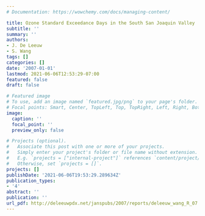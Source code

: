 ```yaml
---
# Documentation: https://wowchemy.com/docs/managing-content/

title: Ozone Standard Exceedance Days in the South San Joaquin Valley
subtitle: ''
summary: ''
authors:
- J. De Leeuw
- S. Wang
tags: []
categories: []
date: '2007-01-01'
lastmod: 2021-06-06T12:53:29-07:00
featured: false
draft: false

# Featured image
# To use, add an image named `featured.jpg/png` to your page's folder.
# Focal points: Smart, Center, TopLeft, Top, TopRight, Left, Right, BottomLeft, Bottom, BottomRight.
image:
  caption: ''
  focal_point: ''
  preview_only: false

# Projects (optional).
#   Associate this post with one or more of your projects.
#   Simply enter your project's folder or file name without extension.
#   E.g. `projects = ["internal-project"]` references `content/project/deep-learning/index.md`.
#   Otherwise, set `projects = []`.
projects: []
publishDate: '2021-06-06T19:53:29.289634Z'
publication_types:
- '4'
abstract: ''
publication: ''
url_pdf: http://deleeuwpdx.net/janspubs/2007/reports/deleeuw_wang_R_07.pdf
---
```

